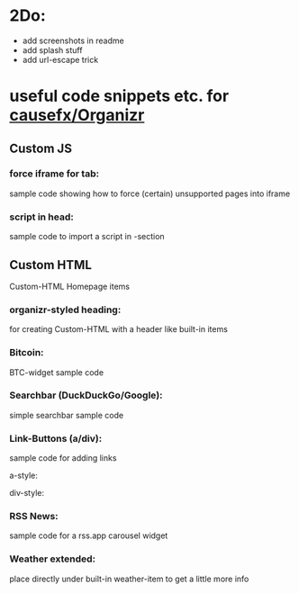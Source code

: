 # 2Do:
- add screenshots in readme
- add splash stuff
- add url-escape trick

# useful code snippets etc. for [causefx/Organizr](https://github.com/causefx/Organizr)

## Custom JS

### force iframe for tab:

sample code showing how to force (certain) unsupported pages into iframe

### script in head:

sample code to import a script in <head>-section

## Custom HTML

Custom-HTML Homepage items

### organizr-styled heading:

for creating Custom-HTML with a header like built-in items

### Bitcoin:

BTC-widget sample code

### Searchbar (DuckDuckGo/Google):

simple searchbar sample code

### Link-Buttons (a/div):

sample code for adding links

a-style:

div-style:

### RSS News:

sample code for a rss.app carousel widget

### Weather extended:

place directly under built-in weather-item to get a little more info

